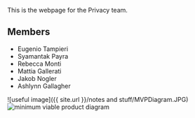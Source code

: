 This is the webpage for the Privacy team.


## Members

- Eugenio Tampieri
- Syamantak Payra
- Rebecca Monti
- Mattia Gallerati
- Jakob Nogler
- Ashlynn Gallagher

![useful image]({{ site.url }}/notes and stuff/MVPDiagram.JPG)
<img src="master/notes and stuff/MVPDiagram.JPG" alt="minimum viable product diagram" class="inline"/>

